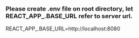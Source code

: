 ### Please create .env file on root directory, let REACT_APP_.BASE_URL refer to server url.

REACT_APP_.BASE_URL=http://localhost:8080

